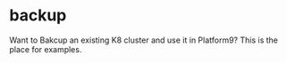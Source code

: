 # backup
Want to Bakcup an existing K8 cluster and use it in Platform9?  This is the place for examples.

